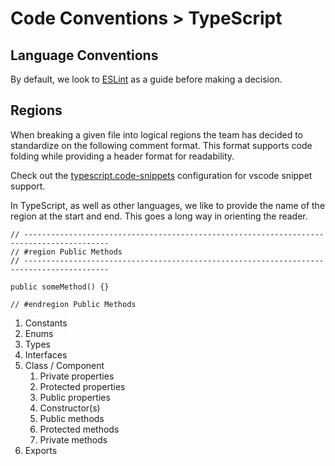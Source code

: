 # Code Conventions > TypeScript

## Language Conventions

By default, we look to [ESLint](https://eslint.org/) as a guide before making a decision.

## Regions

When breaking a given file into logical regions the team has decided to standardize on the following
comment format. This format supports code folding while providing a header format for readability.

Check out the [typescript.code-snippets](.vscode/typescript.code-snippets) configuration for vscode snippet support.

In TypeScript, as well as other languages, we like to provide the name of the region at the start and end. This goes a long way in orienting the reader.

```TSX
// -----------------------------------------------------------------------------------------
// #region Public Methods
// -----------------------------------------------------------------------------------------

public someMethod() {}

// #endregion Public Methods
```

1. Constants
2. Enums
3. Types
4. Interfaces
5. Class / Component
    1. Private properties
    2. Protected properties
    3. Public properties
    4. Constructor(s)
    5. Public methods
    6. Protected methods
    7. Private methods
6. Exports
